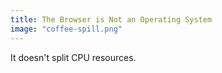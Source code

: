 ```yaml
---
title: The Browser is Not an Operating System
image: "coffee-spill.png"
---
```


It doesn't split CPU resources.